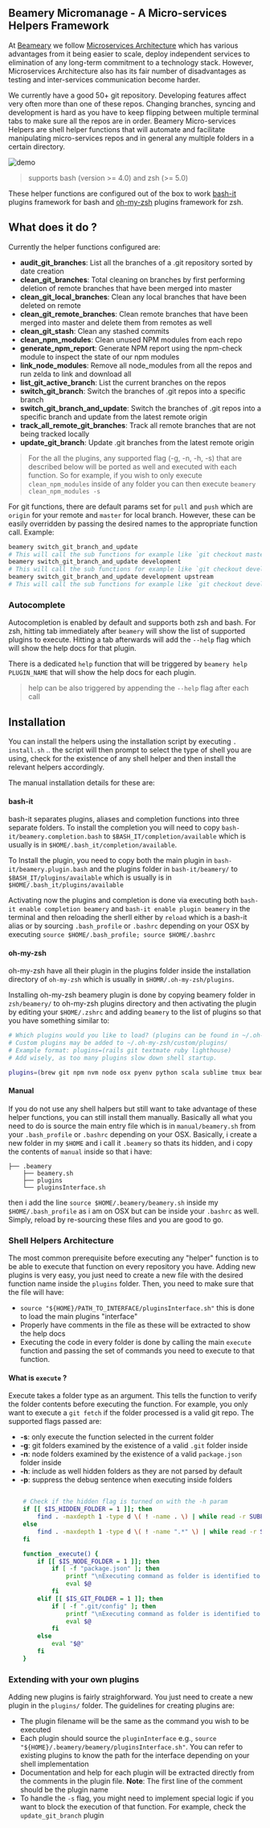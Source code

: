 ## Beamery Micromanage - A Micro-services Helpers Framework

At [Beameary](http://beamery.com) we follow [Microservices Architecture](https://en.wikipedia.org/wiki/Microservices) which has various advantages from it being easier to scale, deploy independent services to elimination of any long-term commitment to a technology stack. However, Microservices Architecture also has its fair number of disadvantages as testing and inter-services communication become harder.

We currently have a good 50+ git repository. Developing features affect very often more than one of these repos. Changing branches, syncing and development is hard as you have to keep flipping between multiple terminal tabs to make sure all the repos are in order. Beamery Micro-services Helpers are shell helper functions that will automate and facilitate manipulating micro-services repos and in general any multiple folders in a certain directory.

![demo](http://g.recordit.co/zyhTtLDI56.gif)

> supports bash (version >= 4.0) and zsh (>= 5.0)

These helper functions are configured out of the box to work [bash-it](https://github.com/Bash-it/bash-it) plugins framework for bash and [oh-my-zsh](https://github.com/robbyrussell/oh-my-zsh) plugins framework for zsh.

## What does it do ?

Currently the helper functions configured are:

 - **audit_git_branches**: List all the branches of a .git repository sorted by date creation
 - **clean_git_branches**: Total cleaning on branches by first performing deletion of remote branches that have been merged into master
 - **clean_git_local_branches**: Clean any local branches that have been deleted on remote
 - **clean_git_remote_branches**: Clean remote branches that have been merged into master and delete them from remotes as well
 - **clean_git_stash**: Clean any stashed commits
 - **clean_npm_modules**: Clean unused NPM modules from each repo
 - **generate_npm_report**: Generate NPM report using the npm-check module to inspect the state of our npm modules
 - **link_node_modules**: Remove all node_modules from all the repos and run zelda to link and download all
 - **list_git_active_branch**: List the current branches on the repos
 - **switch_git_branch**: Switch the branches of .git repos into a specific branch
 - **switch_git_branch_and_update**: Switch the branches of .git repos into a specific branch and update from the latest remote origin
 - **track_all_remote_git_branches**: Track all remote branches that are not being tracked locally
 - **update_git_branch**: Update .git branches from the latest remote origin

> For the all the plugins, any supported flag (-g, -n, -h, -s) that are described below will be ported as well and executed with each function. So for example, if you wish to only execute `clean_npm_modules` inside of any folder you can then execute `beamery clean_npm_modules -s`

For git functions, there are default params set for `pull` and `push` which are `origin` for your remote and `master` for local branch. However, these can be easily overridden by passing the desired names to the appropriate function call. Example:

```bash
beamery switch_git_branch_and_update
# This will call the sub functions for example like `git checkout master` and `git pull origin master`
beamery switch_git_branch_and_update development
# This will call the sub functions for example like `git checkout development` and `git pull origin development`
beamery switch_git_branch_and_update development upstream
# This will call the sub functions for example like `git checkout development` and `git pull upstream development`
```

### Autocomplete

Autocompletion is enabled by default and supports both zsh and bash. For zsh, hitting tab immediately after `beamery` will show the list of supported plugins to execute. Hitting a tab afterwards will add the `--help` flag which will show the help docs for that plugin.

There is a dedicated `help` function that will be triggered by `beamery help PLUGIN_NAME` that will show the help docs for each plugin.

> help can be also triggered by appending the `--help` flag after each call

## Installation

You can install the helpers using the installation script by executing `. install.sh` .. the script will then prompt to select the type of shell you are using, check for the existence of any shell helper and then install the relevant helpers accordingly.

The manual installation details for these are:

#### bash-it

bash-it separates plugins, aliases and completion functions into three separate folders. To install the completion you will need to copy `bash-it/beamery.completion.bash` to `$BASH_IT/completion/available` which is usually is in `$HOME/.bash_it/completion/available`.

To Install the plugin, you need to copy both the main plugin in `bash-it/beamery.plugin.bash` and the plugins folder in `bash-it/beamery/` to `$BASH_IT/plugins/available` which is usually is in `$HOME/.bash_it/plugins/available`

Activating now the plugins and completion is done via executing both `bash-it enable completion beamery` and `bash-it enable plugin beamery` in the terminal and then reloading the sherll either by `reload` which is a bash-it alias or by sourcing `.bash_profile` or `.bashrc` depending on your OSX by executing `source $HOME/.bash_profile; source $HOME/.bashrc`

#### oh-my-zsh

oh-my-zsh have all their plugin in the plugins folder inside the installation directory of `oh-my-zsh` which is usually in `$HOMR/.oh-my-zsh/plugins`.

Installing oh-my-zsh beamery plugin is done by copying beamery folder in `zsh/beamery/` to oh-my-zsh plugins directory and then activating the plugin by editing your `$HOME/.zshrc` and adding `beamery` to the list of plugins so that you have something similar to:

```bash
# Which plugins would you like to load? (plugins can be found in ~/.oh-my-zsh/plugins/*)
# Custom plugins may be added to ~/.oh-my-zsh/custom/plugins/
# Example format: plugins=(rails git textmate ruby lighthouse)
# Add wisely, as too many plugins slow down shell startup.

plugins=(brew git npm nvm node osx pyenv python scala sublime tmux beamery)
```

#### Manual

If you do not use any shell halpers but still want to take advantage of these helper functions, you can still install them manually. Basically all what you need to do is source the main entry file which is in `manual/beamery.sh` from your `.bash_profile` or `.bashrc` depending on your OSX. Basically, i create a new folder in my `$HOME` and i call it `.beamery` so thats its hidden, and i copy the contents of `manual` inside so that i have:

```
├── .beamery
    ├── beamery.sh
    ├── plugins
    └── pluginsInterface.sh
```
then i add the line `source $HOME/.beamery/beamery.sh` inside my `$HOME/.bash_profile` as i am on OSX but can be inside your `.bashrc` as well. Simply, reload by re-sourcing these files and you are good to go.

### Shell Helpers Architecture

The most common prerequisite before executing any "helper" function is to be able to execute that function on every repository you have. Adding new plugins is very easy, you just need to create a new file with the desired function name inside the `plugins` folder. Then, you need to make sure that the file will have:

 - `source "${HOME}/PATH_TO_INTERFACE/pluginsInterface.sh"` this is done to load the main plugins "interface"
 - Properly have comments in the file as these will be extracted to show the help docs
 - Executing the code in every folder is done by calling the main `execute` function and passing the set of commands you need to execute to that function.

 #### What is `execute` ?

 Execute takes a folder type as an argument. This tells the function to verify the folder contents before executing the function. For example, you only want to execute a `git fetch` if the folder processed is a valid git repo. The supported flags passed are:

  - **-s**: only execute the function selected in the current folder
  - **-g**: git folders examined by the existence of a valid `.git` folder inside
  - **-n**: node folders examined by the existence of a valid `package.json` folder inside
  - **-h**: include as well hidden folders as they are not parsed by default
  - **-p**: suppress the debug sentence when executing inside folders

```bash

    # Check if the hidden flag is turned on with the -h param
    if [[ $IS_HIDDEN_FOLDER = 1 ]]; then
        find . -maxdepth 1 -type d \( ! -name . \) | while read -r SUBFOLDER; do cd "$PARENT_FOLDER/$SUBFOLDER" && printf "\nRepository: ${MAGENTA}$SUBFOLDER${NC}\n" && _execute $@; done;
    else
        find . -maxdepth 1 -type d \( ! -name ".*" \) | while read -r SUBFOLDER; do cd "$PARENT_FOLDER/$SUBFOLDER" && printf "\nRepository: ${MAGENTA}$SUBFOLDER${NC}\n" && _execute $@; done;
    fi

    function _execute() {
        if [[ $IS_NODE_FOLDER = 1 ]]; then
            if [ -f "package.json" ]; then
                printf "\nExecuting command as folder is identified to contain valid ${YELLOW}Node.js${NC} code\n"
                eval $@
            fi
        elif [[ $IS_GIT_FOLDER = 1 ]]; then
            if [ -f ".git/config" ]; then
                printf "\nExecuting command as folder is identified to be a valid ${YELLOW}git${NC} repository\n"
                eval $@
            fi
        else
            eval "$@"
        fi
    }
```

### Extending with your own plugins

Adding new plugins is fairly straighforward. You just need to create a new plugin in the `plugins/` folder. The guidelines for creating plugins are:

 - The plugin filename will be the same as the command you wish to be executed
 - Each plugin should source the `pluginInterface` e.g., `source "${HOME}/.beamery/beamery/pluginsInterface.sh"`. You can refer to existing plugins to know the path for the interface depending on your shell implementation
 - Documentation and help for each plugin will be extracted directly from the comments in the plugin file. **Note**: The first line of the comment should be the plugin name
 - To handle the `-s` flag, you might need to implement special logic if you want to block the execution of that function. For example, check the `update_git_branch` plugin

